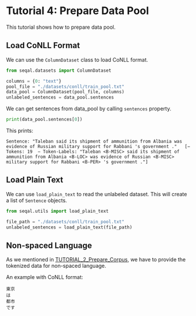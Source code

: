 # Tutorial 4: Prepare Data Pool

This tutorial shows how to prepare data pool.

## Load CoNLL Format


We can use the `ColumnDataset` class to load CoNLL format. 

```python
from seqal.datasets import ColumnDataset

columns = {0: "text"}
pool_file = "./datasets/conll/train_pool.txt"
data_pool = ColumnDataset(pool_file, columns)
unlabeled_sentences = data_pool.sentences
```

We can get sentences from data_pool by calling `sentences` property.

```python
print(data_pool.sentences[0])
```

This prints:

```
Sentence: "Taleban said its shipment of ammunition from Albania was evidence of Russian military support for Rabbani 's government ."   [− Tokens: 19  − Token-Labels: "Taleban <B-MISC> said its shipment of ammunition from Albania <B-LOC> was evidence of Russian <B-MISC> military support for Rabbani <B-PER> 's government ."]
```

## Load Plain Text

We can use `load_plain_text` to read the unlabeled dataset. This will create a list of `Sentence` objects.

```python
from seqal.utils import load_plain_text

file_path = "./datasets/conll/train_pool.txt"
unlabeled_sentences = load_plain_text(file_path)
```

## Non-spaced Language

As we mentioned in [TUTORIAL_2_Prepare_Corpus](TUTORIAL_2_Prepare_Corpus.md), we have to provide the tokenized data for non-spaced language.


An example with CoNLL format:

```
東京
は
都市
です
```

